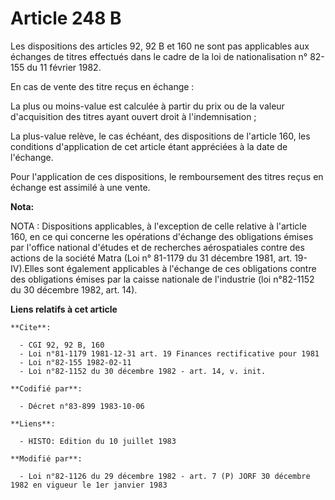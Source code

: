 # Article 248 B

Les dispositions des articles 92, 92 B et 160 ne sont pas applicables aux échanges de titres effectués dans le cadre de la
loi de nationalisation n° 82-155 du 11 février 1982.

En cas de vente des titre reçus en échange :

La plus ou moins-value est calculée à partir du prix ou de la valeur d'acquisition des titres ayant ouvert droit à
l'indemnisation ;

La plus-value relève, le cas échéant, des dispositions de l'article 160, les conditions d'application de cet article étant
appréciées à la date de l'échange.

Pour l'application de ces dispositions, le remboursement des titres reçus en échange est assimilé à une vente.

**Nota:**

NOTA : Dispositions applicables, à l'exception de celle relative à l'article 160, en ce qui concerne les opérations d'échange
des obligations émises par l'office national d'études et de recherches aérospatiales contre des actions de la société Matra
(Loi n° 81-1179 du 31 décembre 1981, art. 19-IV).Elles sont également applicables à l'échange de ces obligations contre des
obligations émises par la caisse nationale de l'industrie (loi n°82-1152 du 30 décembre 1982, art. 14).

**Liens relatifs à cet article**

	**Cite**:

	  - CGI 92, 92 B, 160
	  - Loi n°81-1179 1981-12-31 art. 19 Finances rectificative pour 1981
	  - Loi n°82-155 1982-02-11
	  - Loi n°82-1152 du 30 décembre 1982 - art. 14, v. init.

	**Codifié par**:

	  - Décret n°83-899 1983-10-06

	**Liens**:

	  - HISTO: Edition du 10 juillet 1983

	**Modifié par**:

	  - Loi n°82-1126 du 29 décembre 1982 - art. 7 (P) JORF 30 décembre 1982 en vigueur le 1er janvier 1983
